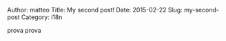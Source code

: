 Author: matteo
Title: My second post!
Date: 2015-02-22
Slug: my-second-post
Category: i18n

prova prova
